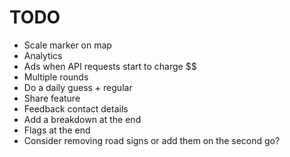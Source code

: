 # TODO
- Scale marker on map
- Analytics
- Ads when API requests start to charge $$
- Multiple rounds
- Do a daily guess + regular
- Share feature
- Feedback contact details
- Add a breakdown at the end
- Flags at the end
- Consider removing road signs or add them on the second go?
